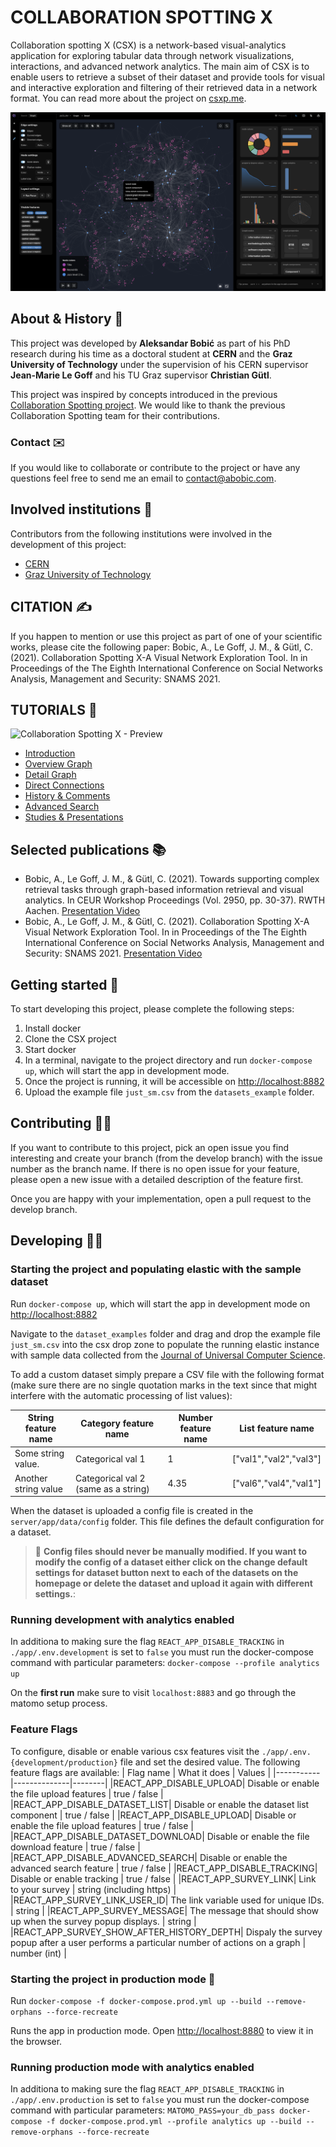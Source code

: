 # COLLABORATION SPOTTING X

Collaboration spotting X (CSX) is a network-based visual-analytics application for exploring tabular data through network visualizations, interactions, and advanced network analytics. The main aim of CSX is to enable users to retrieve a subset of their dataset and provide tools for visual and interactive exploration and filtering of their retrieved data in a network format. You can read more about the project on [csxp.me](https://csxp.me/).

![Collaboration Spotting X - Screenshot](https://github.com/aleksbobic/csx/blob/master/cover.png?raw=true)


## About & History 📖

This project was developed by **Aleksandar Bobić** as part of his PhD research during his time as a doctoral student at **CERN** and the **Graz University of Technology** under the supervision of his CERN supervisor **Jean-Marie Le Goff** and his TU Graz supervisor **Christian Gütl**.

This project was inspired by concepts introduced in the previous [Collaboration Spotting project](https://ercim-news.ercim.eu/en111/r-i/collaboration-spotting-a-visual-analytics-platform-to-assist-knowledge-discovery). We would like to thank the previous Collaboration Spotting team for their contributions.

### Contact ✉️
If you would like to collaborate or contribute to the project or have any questions feel free to send me an email to contact@abobic.com.

## Involved institutions 🏫
Contributors from the following institutions were involved in the development of this project:
* [CERN](https://home.cern/)
* [Graz University of Technology](https://www.tugraz.at/home/)

## CITATION ✍️
If you happen to mention or use this project as part of one of your scientific works, please cite the following paper: Bobic, A., Le Goff, J. M., & Gütl, C. (2021). Collaboration Spotting X-A Visual Network Exploration Tool. In in Proceedings of the The Eighth International Conference on Social Networks Analysis, Management and Security: SNAMS 2021.

## TUTORIALS 📖
![Collaboration Spotting X - Preview](https://github.com/aleksbobic/csx/blob/master/cover.gif?raw=true)
* [Introduction](https://youtu.be/io-_aeOemwA)
* [Overview Graph](https://youtu.be/io-_aeOemwA)
* [Detail Graph](https://youtu.be/-Dj19hOWTTU)
* [Direct Connections](https://youtu.be/1gAXxWAasVs)
* [History & Comments](https://youtu.be/Zuzxy2619Rk)
* [Advanced Search](https://youtu.be/YZiKM0YyD08)
* [Studies & Presentations](https://youtu.be/M7NGHK86SBM)


## Selected publications 📚
* Bobic, A., Le Goff, J. M., & Gütl, C. (2021). Towards supporting complex retrieval tasks through graph-based information retrieval and visual analytics. In CEUR Workshop Proceedings (Vol. 2950, pp. 30-37). RWTH Aachen. [Presentation Video](https://youtu.be/Xf-JHparbRA)
* Bobic, A., Le Goff, J. M., & Gütl, C. (2021). Collaboration Spotting X-A Visual Network Exploration Tool. In in Proceedings of the The Eighth International Conference on Social Networks Analysis, Management and Security: SNAMS 2021. [Presentation Video](https://zenodo.org/record/5877309)


## Getting started 🏁
To start developing this project, please complete the following steps:

1. Install docker
2. Clone the CSX project
3. Start docker
4. In a terminal, navigate to the project directory and run `docker-compose up`, which will start the app in development mode.
5. Once the project is running, it will be accessible on [http://localhost:8882](http://localhost:8882)
6. Upload the example file `just_sm.csv` from the `datasets_example` folder.


## Contributing 🧑‍💻
If you want to contribute to this project, pick an open issue you find interesting and create your branch (from the develop branch) with the issue number as the branch name. If there is no open issue for your feature, please open a new issue with a detailed description of the feature first.

Once you are happy with your implementation, open a pull request to the develop branch.


## Developing 🧑‍💻
### Starting the project and populating elastic with the sample dataset

Run `docker-compose up`, which will start the app in development mode on [http://localhost:8882](http://localhost:8882)

Navigate to the `dataset_examples` folder and drag and drop the example file `just_sm.csv` into the csx drop zone to populate the running elastic instance with sample data collected from the [Journal of Universal Computer Science](https://lib.jucs.org/).

To add a custom dataset simply prepare a CSV file with the following format (make sure there are no single quotation marks in the text since that might interfere with the automatic processing of list values):

| String feature name   | Category feature name                   | Number feature name | List feature name       |
| --------------------- | --------------------------------------- | ------------------- | ----------------------- |
| Some string value.    | Categorical val 1                       | 1                   | ["val1","val2","val3"]  |
| Another string value  | Categorical val 2 (same as a string)    | 4.35                | ["val6","val4","val1"]  |


When the dataset is uploaded a config file is created in the `server/app/data/config` folder. This file defines the default configuration for a dataset.

> 🚨 **Config files should never be manually modified. If you want to modify the config of a dataset either click on the change default settings for dataset button next to each of the datasets on the homepage or delete the dataset and upload it again with different settings.**:

### Running development with analytics enabled
In additiona to making sure the flag `REACT_APP_DISABLE_TRACKING` in `./app/.env.development` is set to `false` you must run the docker-compose command with particular parameters: `docker-compose --profile analytics up`

On the **first run** make sure to visit `localhost:8883` and go through the matomo setup process.

### Feature Flags
To configure, disable or enable various csx features visit the `./app/.env.{development/production}` file and set the desired value. The following feature flags are available:
| Flag name | What it does | Values |
|-----------|--------------|--------|
|REACT_APP_DISABLE_UPLOAD| Disable or enable the file upload features | true / false |
|REACT_APP_DISABLE_DATASET_LIST| Disable or enable the dataset list component | true / false |
|REACT_APP_DISABLE_UPLOAD| Disable or enable the file upload features | true / false |
|REACT_APP_DISABLE_DATASET_DOWNLOAD| Disable or enable the file download feature | true / false |
|REACT_APP_DISABLE_ADVANCED_SEARCH| Disable or enable the advanced search feature | true / false |
|REACT_APP_DISABLE_TRACKING| Disable or enable tracking | true / false |
|REACT_APP_SURVEY_LINK| Link to your survey | string (including https) |
|REACT_APP_SURVEY_LINK_USER_ID| The link variable used for unique IDs.  | string |
|REACT_APP_SURVEY_MESSAGE| The message that should show up when the survey popup displays.  | string |
|REACT_APP_SURVEY_SHOW_AFTER_HISTORY_DEPTH| Dispaly the survey popup after a user performs a particular number of actions on a graph | number (int) |


### Starting the project in production mode 🚀

Run `docker-compose -f docker-compose.prod.yml up --build --remove-orphans --force-recreate`

Runs the app in production mode.
Open [http://localhost:8880](http://localhost:8880) to view it in the browser.

### Running production mode with analytics enabled
In additiona to making sure the flag `REACT_APP_DISABLE_TRACKING` in `./app/.env.production` is set to `false` you must run the docker-compose command with particular parameters: `MATOMO_PASS=your_db_pass docker-compose -f docker-compose.prod.yml --profile analytics up --build --remove-orphans --force-recreate`
